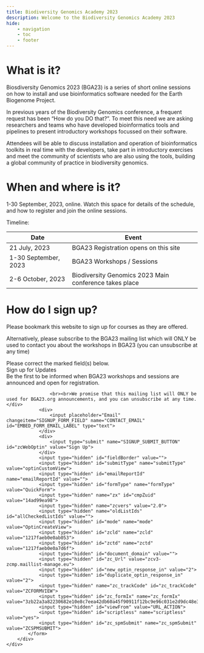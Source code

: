 ```yaml
---
title: Biodiversity Genomics Academy 2023
description: Welcome to the Biodiversity Genomics Academy 2023
hide:
    - navigation
    - toc
    - footer
---
```


# What is it?

Biosdiversity Genomics 2023 (BGA23) is a series of short online sessions on how to install and use bioinformatics software needed for the Earth Biogenome Project.

In previous years of the Biodiversity Genomics conference, a frequent request has been “How do you DO that?”. To meet this need we are asking researchers and teams who have developed bioinformatics tools and pipelines to present introductory workshops focussed on their software.

Attendees will be able to discuss installation and operation of bioinformatics toolkits in real time with the developers, take part in introductory exercises and meet the community of scientists who are also using the tools, building a global community of practice in biodiversity genomics.

# When and where is it?

1-30 September, 2023, online. Watch this space for details of the schedule, and how to register and join the online sessions.

Timeline:

| Date | Event |
|------|-------|
| 21 July, 2023 | BGA23 Registration opens on this site |
| 1-30 September, 2023 | BGA23 Workshops / Sessions |
| 2-6 October, 2023 | Biodiversity Genomics 2023 Main conference takes place | 

# How do I sign up?

Please bookmark this website to sign up for courses as they are offered.

Alternatively, please subscribe to the BGA23 mailing list which will ONLY be used to contact you about the workshops in BGA23 (you can unsubscribe at any time)

<!--Zoho Campaigns Web-Optin Form's Header Code Starts Here-->

<script type="text/javascript" src="https://zcv3-zcmp.maillist-manage.eu/js/optin.min.js" onload="setupSF('sf3zb22a3a82230682e10e8c7eea42db60a45f90911f12bc9e96c031e2d9dc48e32e','ZCFORMVIEW',false,'light',false,'0')"></script>
<script type="text/javascript">
	function runOnFormSubmit_sf3zb22a3a82230682e10e8c7eea42db60a45f90911f12bc9e96c031e2d9dc48e32e(th){
		/*Before submit, if you want to trigger your event, "include your code here"*/
	};
</script>



<!--Zoho Campaigns Web-Optin Form Starts Here-->

<div id="customForm">
	<div name="SIGNUP_BODY" changeitem="BG_IMAGE">
		<div changeitem="ELEGANTFORM_IMAGE">
			<img>
		</div>
		<div id="errorMsgDiv">Please correct the marked field(s) below.</div>
		<div>
			<div style="position:relative;">
				<div id="Zc_SignupSuccess" style="display:none;position:absolute;margin-left:4%;width:90%;background-color: white; padding: 3px; border: 3px solid rgb(194, 225, 154);  margin-top: 10px;margin-bottom:10px;word-break:break-all ">
					<table width="100%" cellpadding="0" cellspacing="0" border="0">
						<tbody>
							<tr>
								<td width="10%">
									<img class="successicon" src="https://zcv3-zcmp.maillist-manage.eu/images/challangeiconenable.jpg" align="absmiddle">
								</td>
								<td>
									<span id="signupSuccessMsg" style="color: rgb(73, 140, 132); font-family: sans-serif; font-size: 14px;word-break:break-word">&nbsp;&nbsp;Thank you for Signing Up</span>
								</td>
							</tr>
						</tbody>
					</table>
				</div>
			</div>
			<form method="POST" id="zcampaignOptinForm" action="https://zcv3-zcmp.maillist-manage.eu/weboptin.zc" target="_zcSignup" onsubmit="zcScptlessSubmit(this)">
				<div>Sign up for Updates</div>
				<div>Be the first to be informed when BGA23 workshops and sessions are announced and open for registration.
					
					<br><br>We promise that this mailing list will ONLY be used for BGA23.org announcements, and you can unsubscribe at any time.</div>
				<div>
					<input placeholder="Email" changeitem="SIGNUP_FORM_FIELD" name="CONTACT_EMAIL" id="EMBED_FORM_EMAIL_LABEL" type="text">
				</div>
				<div>
					<input type="submit" name="SIGNUP_SUBMIT_BUTTON" id="zcWebOptin" value="Sign Up">
				</div>
				<input type="hidden" id="fieldBorder" value="">
				<input type="hidden" id="submitType" name="submitType" value="optinCustomView">
				<input type="hidden" id="emailReportId" name="emailReportId" value="">
				<input type="hidden" id="formType" name="formType" value="QuickForm">
				<input type="hidden" name="zx" id="cmpZuid" value="14ad99ea98">
				<input type="hidden" name="zcvers" value="2.0">
				<input type="hidden" name="oldListIds" id="allCheckedListIds" value="">
				<input type="hidden" id="mode" name="mode" value="OptinCreateView">
				<input type="hidden" id="zcld" name="zcld" value="1217faeb0e0ab053">
				<input type="hidden" id="zctd" name="zctd" value="1217faeb0e0a7d6f">
				<input type="hidden" id="document_domain" value="">
				<input type="hidden" id="zc_Url" value="zcv3-zcmp.maillist-manage.eu">
				<input type="hidden" id="new_optin_response_in" value="2">
				<input type="hidden" id="duplicate_optin_response_in" value="2">
				<input type="hidden" name="zc_trackCode" id="zc_trackCode" value="ZCFORMVIEW">
				<input type="hidden" id="zc_formIx" name="zc_formIx" value="3zb22a3a82230682e10e8c7eea42db60a45f90911f12bc9e96c031e2d9dc48e32e">
				<input type="hidden" id="viewFrom" value="URL_ACTION">
				<input type="hidden" id="scriptless" name="scriptless" value="yes">
				<input type="hidden" id="zc_spmSubmit" name="zc_spmSubmit" value="ZCSPMSUBMIT">
			</form>
		</div>
	</div>
</div>
<div id="zcOptinOverLay" oncontextmenu="return false" style="display:none;text-align: center; background-color: rgb(0, 0, 0); opacity: 0.5; z-index: 100; position: fixed; width: 100%; top: 0px; left: 0px; height: 988px;"></div>
<div id="zcOptinSuccessPopup" style="display:none;z-index: 9999;width: 800px; height: 40%;top: 84px;position: fixed; left: 26%;background-color: #FFFFFF;border-color: #E6E6E6; border-style: solid; border-width: 1px;  box-shadow: 0 1px 10px #424242;padding: 35px;">
	<span style="position: absolute;top: -16px;right:-14px;z-index:99999;cursor: pointer;" id="closeSuccess">
		<img src="https://zcv3-zcmp.maillist-manage.eu/images/videoclose.png">
	</span>
	<div id="zcOptinSuccessPanel"></div>
</div>
<script>
	function zcScptlessSubmit(parentNode){
		if(parentNode.querySelector("#zc_spmSubmit")){parentNode.querySelector("#zc_spmSubmit").remove();}parentNode.submit();
	}
</script>
<!--Zoho Campaigns Web-Optin Form Ends Here-->